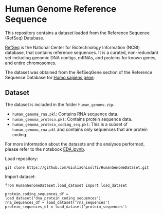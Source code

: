 # Human Genome Reference Sequence

This repository contains a dataset loaded from the Reference Sequence (RefSeq) Database.

[RefSeq](https://www.ncbi.nlm.nih.gov/refseq/) is the National Center for Biotechnology Information (NCBI) database, that contains reference sequences. It is a curated, non-redundant set including genomic DNA contigs, mRNAs, and proteins for known genes, and entire chromosomes.

The dataset was obtained from the RefSeqGene section of the Reference Sequence Database for [Homo sapiens gene](https://ftp.ncbi.nih.gov/refseq/H_sapiens/RefSeqGene/).

## Dataset

The dataset is included in the folder `human_genome.zip`.

- `human_genoma_rna.pkl`: Contains RNA sequence data.
- `human_genoma_protein.pkl`: Contains protein sequence data.
- `human_genoma_protein_coding_seq.pkl`: This is a subset of `human_genoma_rna.pkl` and contains only sequences that are protein coding.

For more information about the datasets and the analyses performed, please refer to the notebook [EDA.ipynb](EDA.ipynb).


Load repository:
```
git clone https://github.com/GiuliaGhisolfi/HumanGenomeDataset.git
```

Import dataset:
```
from HumanGenomeDataset.load_dataset import load_dataset

protein_coding_sequences_df = load_dataset('dna_protein_coding_sequences')
rna_sequences_df = load_dataset('rna_sequences') 
protein_sequences_df = load_dataset('protein_sequences')
```